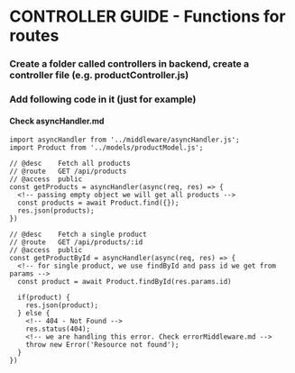 # CONTROLLER GUIDE - Functions for routes

### Create a folder called controllers in backend, create a controller file (e.g. productController.js)

### Add following code in it (just for example)

#### Check asyncHandler.md
```
import asyncHandler from '../middleware/asyncHandler.js';
import Product from '../models/productModel.js';

// @desc    Fetch all products
// @route   GET /api/products
// @access  public
const getProducts = asyncHandler(async(req, res) => {
  <!-- passing empty object we will get all products -->
  const products = await Product.find({});
  res.json(products);
})

// @desc    Fetch a single product
// @route   GET /api/products/:id
// @access  public
const getProductById = asyncHandler(async(req, res) => {
  <!-- for single product, we use findById and pass id we get from params -->
  const product = await Product.findById(res.params.id)

  if(product) {
    res.json(product);
  } else {
    <!-- 404 - Not Found -->
    res.status(404);
    <!-- we are handling this error. Check errorMiddleware.md -->
    throw new Error('Resource not found');
  }
})
```